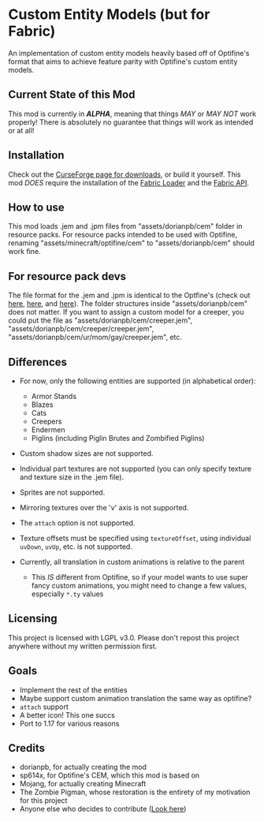 # Custom Entity Models (but for Fabric)

An implementation of custom entity models heavily based off of Optifine's format that aims to achieve feature parity with Optifine's custom entity models.

## Current State of this Mod

This mod is currently in ***ALPHA***, meaning that things *MAY* or *MAY NOT* work properly! There is absolutely no guarantee that things will work as intended or at all!

## Installation

Check out the [CurseForge page for downloads](https://www.curseforge.com/minecraft/mc-mods/custom-entity-models-cem "CurseForge Page"), or build it yourself. This mod *DOES* require the installation of the [Fabric Loader](https://fabricmc.net/use/ "Fabric Loader") and the [Fabric API](https://www.curseforge.com/minecraft/mc-mods/fabric-api "Fabric API").

## How to use

This mod loads .jem and .jpm files from  "assets/dorianpb/cem" folder in resource packs. For resource packs intended to be used with Optifine, renaming "assets/minecraft/optifine/cem" to "assets/dorianpb/cem" should work fine.

## For resource pack devs

The file format for the .jem and .jpm is identical to the Optfine's (check out [here](https://github.com/sp614x/optifine/blob/master/OptiFineDoc/doc/cem_model.txt ".jem"), [here](https://github.com/sp614x/optifine/blob/master/OptiFineDoc/doc/cem_part.txt ".jpm"), and [here](https://github.com/sp614x/optifine/blob/master/OptiFineDoc/doc/cem_animation.txt "animations")).
The folder structures inside "assets/dorianpb/cem" does not matter. If you want to assign a custom model for a creeper, you could put the file as "assets/dorianpb/cem/creeper.jem", "assets/dorianpb/cem/creeper/creeper.jem", "assets/dorianpb/cem/ur/mom/gay/creeper.jem", etc.

## Differences
* For now, only the following entities are supported (in alphabetical order):
  	* Armor Stands
	* Blazes
	* Cats
	* Creepers
	* Endermen
	* Piglins (including Piglin Brutes and Zombified Piglins)
	
* Custom shadow sizes are not supported.
* Individual part textures are not supported (you can only specify texture and texture size in the .jem file).
* Sprites are not supported.
* Mirroring textures over the 'v' axis is not supported.
* The `attach` option is not supported.
* Texture offsets must be specified using `textureOffset`, using individual `uvDown`, `uvUp`, etc. is not supported.
* Currently, all translation in custom animations is relative to the parent
	* This *IS* different from Optifine, so if your model wants to use super fancy custom animations, you might need to change a few values, especially `*.ty` values

## Licensing

This project is licensed with LGPL v3.0.
Please don't repost this project anywhere without my written permission first.

## Goals
* Implement the rest of the entities
* Maybe support custom animation translation the same way as optifine?
* `attach` support
* A better icon! This one succs
* Port to 1.17 for various reasons

## Credits
* dorianpb, for actually creating the mod
* sp614x, for Optifine's CEM, which this mod is based on
* Mojang, for actually creating Minecraft
* The Zombie Pigman, whose restoration is the entirety of my motivation for this project
* Anyone else who decides to contribute ([Look here](https://github.com/dorianpb/cem/graphs/contributors))